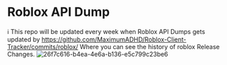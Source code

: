# Roblox API Dump

ℹ️ This repo will be updated every week when Roblox API Dumps gets updated by https://github.com/MaximumADHD/Roblox-Client-Tracker/commits/roblox/
Where you can see the history of roblox Release Changes.
![26f7c616-b4ea-4e6a-b136-e5c799c23be6](https://github.com/user-attachments/assets/7e3f88dd-2744-4f10-8b7b-c9053d131d66)
